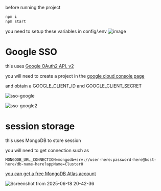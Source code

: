 before running the project
```bash
npm i
npm start
```
you need to setup these variables in config/.env
![image](https://github.com/user-attachments/assets/f13f6b85-40c1-4744-80c3-d1de6be18553)

# Google SSO

this uses [Google OAuth2 API, v2](https://developers.google.com/identity/protocols/oauth2/scopes#oauth2)

you will need to create a project in the [google cloud console page](https://console.developers.google.com)

and obtain a GOOGLE_CLIENT_ID and GOOGLE_CLIENT_SECRET

![sso-google](https://github.com/user-attachments/assets/93d5c0b6-f4bf-41fc-98ec-c7884eca6b3f)

![sso-google2](https://github.com/user-attachments/assets/e822d002-fd1c-4642-b53a-2625ca73665b)

# session storage

this uses MongoDB to store session

you will need to get connection such as 

`MONGODB_URL_CONNECTION=mongodb+srv://user-here:password-here@host-here/db-name-here?appName=Cluster0`

[you can get a free MongoDB Atlas account](https://account.mongodb.com/account/login)

![Screenshot from 2025-06-18 20-42-36](https://github.com/user-attachments/assets/2d05a12d-bbc4-426e-bd17-9b852f62ac7c)


